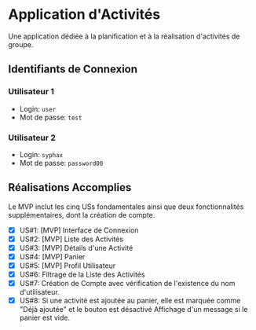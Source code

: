 # Application d'Activités

Une application dédiée à la planification et à la réalisation d'activités de groupe.

## Identifiants de Connexion

### Utilisateur 1

- Login: `user`
- Mot de passe: `test`

### Utilisateur 2

- Login: `syphax`
- Mot de passe: `password00`

## Réalisations Accomplies

Le MVP inclut les cinq USs fondamentales ainsi que deux fonctionnalités supplémentaires, dont la création de compte.

- [x] US#1: [MVP] Interface de Connexion
- [x] US#2: [MVP] Liste des Activités
- [x] US#3: [MVP] Détails d'une Activité
- [x] US#4: [MVP] Panier
- [x] US#5: [MVP] Profil Utilisateur
- [x] US#6: Filtrage de la Liste des Activités
- [x] US#7: Création de Compte avec vérification de l'existence du nom d'utilisateur.
- [x] US#8: Si une activité est ajoutée au panier, elle est marquée comme "Déjà ajoutée" et le bouton est désactivé Affichage d'un message si le panier est vide.